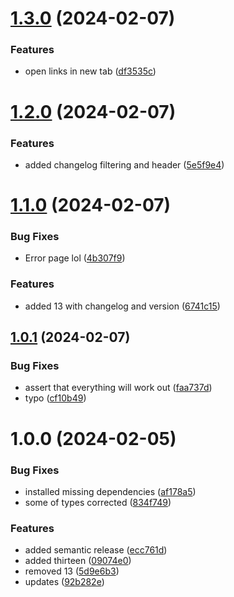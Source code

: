 # [1.3.0](https://github.com/ElfenB/react-learning/compare/v1.2.0...v1.3.0) (2024-02-07)


### Features

* open links in new tab ([df3535c](https://github.com/ElfenB/react-learning/commit/df3535c7fb5ca1b9ceaf580440711e3fd22d4d67))

# [1.2.0](https://github.com/ElfenB/react-learning/compare/v1.1.0...v1.2.0) (2024-02-07)


### Features

* added changelog filtering and header ([5e5f9e4](https://github.com/ElfenB/react-learning/commit/5e5f9e4a9e5d3961b0b00b8ea526f61d0ab2f428))

# [1.1.0](https://github.com/ElfenB/react-learning/compare/v1.0.1...v1.1.0) (2024-02-07)


### Bug Fixes

* Error page lol ([4b307f9](https://github.com/ElfenB/react-learning/commit/4b307f9120a048f151ead557bae80953b8093c73))


### Features

* added 13 with changelog and version ([6741c15](https://github.com/ElfenB/react-learning/commit/6741c1564b013a291a0c7cfc52a7b5da97542dd2))

## [1.0.1](https://github.com/ElfenB/react-learning/compare/v1.0.0...v1.0.1) (2024-02-07)


### Bug Fixes

* assert that everything will work out ([faa737d](https://github.com/ElfenB/react-learning/commit/faa737d078a97e0eaee0f72b5c197163948d092d))
* typo ([cf10b49](https://github.com/ElfenB/react-learning/commit/cf10b491bc2da89bd5c7f34838c6fa5957de3c16))

# 1.0.0 (2024-02-05)


### Bug Fixes

* installed missing dependencies ([af178a5](https://github.com/ElfenB/react-learning/commit/af178a564f61b17017e14f7f8c9d39b872922fcf))
* some of types corrected ([834f749](https://github.com/ElfenB/react-learning/commit/834f749aba4d2d0f8fa2c89328b3a09e98ec09b9))


### Features

* added semantic release ([ecc761d](https://github.com/ElfenB/react-learning/commit/ecc761d102661aad1edce54eb04c8c506d9fe978))
* added thirteen ([09074e0](https://github.com/ElfenB/react-learning/commit/09074e03fe7655217746632d0ff8004715a92e7c))
* removed 13 ([5d9e6b3](https://github.com/ElfenB/react-learning/commit/5d9e6b3d408f30ec624714d23a64c42ec882aa1a))
* updates ([92b282e](https://github.com/ElfenB/react-learning/commit/92b282e1fb204d3e1b2cf3f3a1fbdac73451db0a))
